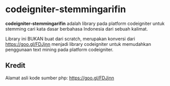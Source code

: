 # codeigniter-stemmingarifin
**codeigniter-stemmingarifin** adalah library pada platform codeigniter untuk stemming cari kata dasar berbahasa Indonesia dari sebuah kalimat.

Library ini BUKAN buat dari scratch, merupakan konversi dari https://goo.gl/FDJjnn menjadi library codeigniter untuk memudahkan penggunaan text mining pada platform codeigniter.

## Kredit
Alamat asli kode sumber php: https://goo.gl/FDJjnn
